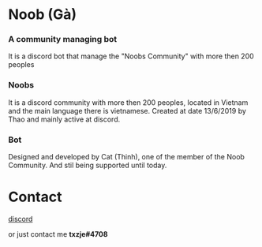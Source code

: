 # Noob (Gà)
### A community managing bot
It is a discord bot that manage the "Noobs Community" with more then 200 peoples

### Noobs

It is a discord community with more then 200 peoples, located in Vietnam and the main language there is vietnamese. Created at date 13/6/2019 by Thao and mainly active at discord.

### Bot

Designed and developed by Cat (Thinh), one of the member of the Noob Community. And stil being supported until today.

# Contact

[discord](https://discord.gg/E9sy8MjFd8)

or just contact me **txzje#4708**
